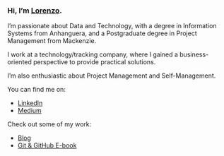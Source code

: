 ### Hi, I’m [Lorenzo](https://www.linkedin.com/in/lorenzo-uriel-6171b7186/).

I’m passionate about Data and Technology, with a degree in Information Systems from Anhanguera, and a Postgraduate degree in Project Management from Mackenzie.

I work at a technology/tracking company, where I gained a business-oriented perspective to provide practical solutions. 

I’m also enthusiastic about Project Management and Self-Management.

You can find me on:
- [LinkedIn](https://www.linkedin.com/in/lorenzo-uriel-6171b7186/)
- [Medium](https://medium.com/@lorenzouriel)

Check out some of my work:
- [Blog](https://lorenzouriel.github.io/)
- [Git & GitHub E-book](https://github.com/lorenzouriel/ebook-git-github)
